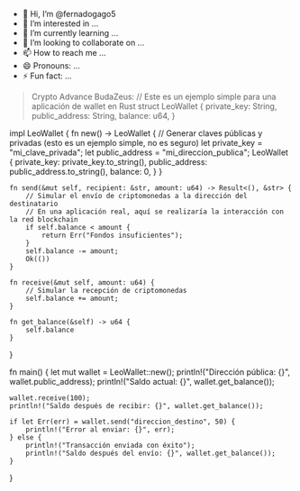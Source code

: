 - 👋 Hi, I’m @fernadogago5
- 👀 I’m interested in ...
- 🌱 I’m currently learning ...
- 💞️ I’m looking to collaborate on ...
- 📫 How to reach me ...
- 😄 Pronouns: ...
- ⚡ Fun fact: ...

<!---
fernadogago5/fernadogago5 is a ✨ special ✨ repository because its `README.md` (this file) appears on your GitHub profile.
You can click the Preview link to take a look at your changes.
--->
> Crypto Advance BudaZeus:
// Este es un ejemplo simple para una aplicación de wallet en Rust
struct LeoWallet {
    private_key: String,
    public_address: String,
    balance: u64,
}

impl LeoWallet {
    fn new() -> LeoWallet {
        // Generar claves públicas y privadas (esto es un ejemplo simple, no es seguro)
        let private_key = "mi_clave_privada";
        let public_address = "mi_direccion_publica";
        LeoWallet {
            private_key: private_key.to_string(),
            public_address: public_address.to_string(),
            balance: 0,
        }
    }

    fn send(&mut self, recipient: &str, amount: u64) -> Result<(), &str> {
        // Simular el envío de criptomonedas a la dirección del destinatario
        // En una aplicación real, aquí se realizaría la interacción con la red blockchain
        if self.balance < amount {
            return Err("Fondos insuficientes");
        }
        self.balance -= amount;
        Ok(())
    }

    fn receive(&mut self, amount: u64) {
        // Simular la recepción de criptomonedas
        self.balance += amount;
    }

    fn get_balance(&self) -> u64 {
        self.balance
    }
}

fn main() {
    let mut wallet = LeoWallet::new();
    println!("Dirección pública: {}", wallet.public_address);
    println!("Saldo actual: {}", wallet.get_balance());

    wallet.receive(100);
    println!("Saldo después de recibir: {}", wallet.get_balance());

    if let Err(err) = wallet.send("direccion_destino", 50) {
        println!("Error al enviar: {}", err);
    } else {
        println!("Transacción enviada con éxito");
        println!("Saldo después del envío: {}", wallet.get_balance());
    }
}
